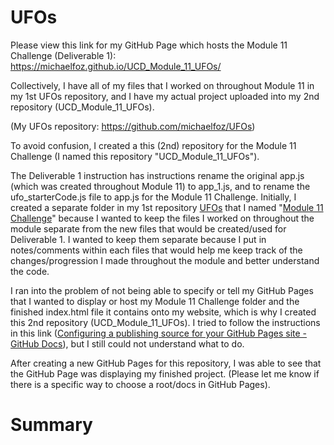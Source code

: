 # UFOs
Please view this link for my GitHub Page which hosts the Module 11 Challenge (Deliverable 1): https://michaelfoz.github.io/UCD_Module_11_UFOs/

Collectively, I have all of my files that I worked on throughout Module 11 in my 1st UFOs repository, and I have my actual project uploaded into my 2nd repository (UCD_Module_11_UFOs).

(My UFOs repository: https://github.com/michaelfoz/UFOs)


To avoid confusion, I created a this (2nd) repository for the Module 11 Challenge (I named this repository "UCD_Module_11_UFOs"). 

The Deliverable 1 instruction has instructions rename the original app.js (which was created throughout Module 11) to app_1.js, and to rename the ufo_starterCode.js file to app.js for the Module 11 Challenge. 
Initially, I created a separate folder in my 1st repository [UFOs](https://github.com/michaelfoz/UFOs) that I named "[Module 11 Challenge](https://github.com/michaelfoz/UFOs/tree/main/Module%2011%20Challenge)" because I wanted to keep the files I worked on throughout the module separate from the new files that would be created/used for Deliverable 1. 
I wanted to keep them separate because I put in notes/comments within each files that would help me keep track of the changes/progression I made throughout the module and better understand the code.

I ran into the problem of not being able to specify or tell my GitHub Pages that I wanted to display or host my Module 11 Challenge folder and the finished index.html file it contains onto my website, which is why I created this 2nd repository (UCD_Module_11_UFOs). 
I tried to follow the instructions in this link ([Configuring a publishing source for your GitHub Pages site - GitHub Docs](https://docs.github.com/en/pages/getting-started-with-github-pages/configuring-a-publishing-source-for-your-github-pages-site)), but I still could not understand what to do.

After creating a new GitHub Pages for this repository, I was able to see that the GitHub Page was displaying my finished project. (Please let me know if there is a specific way to choose a root/docs in GitHub Pages).

# Summary
